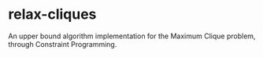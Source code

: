 # relax-cliques
An upper bound algorithm implementation for the Maximum Clique problem, through Constraint Programming.
